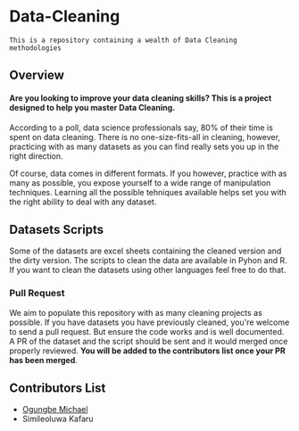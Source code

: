 # Data-Cleaning
```
This is a repository containing a wealth of Data Cleaning methodologies
```
## Overview
#### Are you looking to improve your data cleaning skills? This is a project designed to help you master Data Cleaning.	

According to a poll, data science professionals say, 80% of their time is spent on data cleaning. There is no one-size-fits-all in cleaning, however, practicing with as many datasets as you can find really sets you up in the right direction.

Of course, data comes in different formats. If you however, practice with as many as possible, you expose yourself to a wide range of manipulation techniques. Learning all the possible tehniques available helps set you with the right ability to deal with any dataset. 

## Datasets Scripts
Some of the datasets are excel sheets containing the cleaned version and the dirty version. The scripts to clean the data are available in Pyhon and R. If you want to clean the datasets using other languages feel free to do that. 

### Pull Request
We aim to populate this repository with as many cleaning projects as possible. If you have datasets you have previously cleaned, you're welcome to send a pull request. But ensure the code works and is well documented. A PR of the dataset and the script should be sent and it would merged once properly reviewed. **You will be added to the contributors list once your PR has been merged**.

## Contributors List
- [Ogungbe Michael](https://www.linkedin.com/in/micheal-ogungbe-3583b919a/)
- Simileoluwa Kafaru
